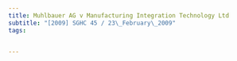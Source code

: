 ```yaml
---
title: Muhlbauer AG v Manufacturing Integration Technology Ltd 
subtitle: "[2009] SGHC 45 / 23\_February\_2009"
tags:


---
```


